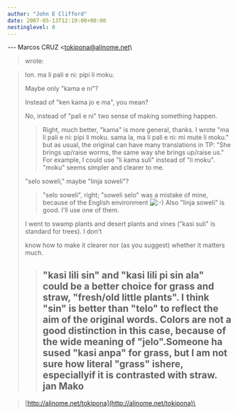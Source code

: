 ```yaml
---
author: "John E Clifford"
date: 2007-05-13T12:19:00+00:00
nestinglevel: 0
---
```

\---
 Marcos CRUZ <[tokipona@alinome.net](mailto://tokipona@alinome.net)\
> wrote:

> 
> 
> 
> 
> lon. ma li pali e ni: pipi li moku.
> 
> 
> 
> Maybe only "kama e ni"?
> 
> 
> Instead of "ken kama jo e ma", you mean?
> 
> No, instead of "pali e ni" two sense of making something happen.
>> Right, much better, "kama" is more general, thanks.
>> I wrote "ma li pali e ni: pipi li moku. sama la, ma li pali e ni: mi
> mute li moku." but as usual, the original can have many translations
> in TP:
>> "She brings up/raise worms, the same way she brings up/raise us."
>> For example, I could use "li kama suli" instead of "li moku". "moku"
> seems simpler and clearer to me.
>> 
> "selo soweli," maybe "linja soweli"?
>> "selo soweli", right; "soweli selo" was a mistake of mine, because of
> the English environment ![:-)](images/smilies/icon_e_smile.gif "Smile") Also "linja soweli" is good. I'll use one
> of them.
>> 
> I went to swamp plants and desert plants and vines ("kasi suli" is
> standard for trees). I don't
> 
> know how to make it clearer nor (as you suggest) whether it matters
> much.
>> "kasi lili sin" and "kasi lili pi sin ala" could be a better choice
> for grass and straw, "fresh/old little plants". I think "sin" is
> better than "telo" to reflect the aim of the original words. Colors
> are not a good distinction in this case, because of the wide meaning
> of "jelo".Someone ha sused "kasi anpa" for grass, but I am not sure how literal "grass" ishere, especiallyif it is contrasted with straw.
>> jan Mako
>> --

> [http://alinome.net/tokipona](http://alinome.net/tokipona)\
>>>